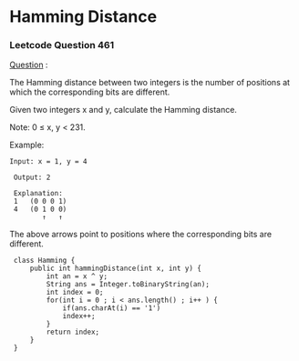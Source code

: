 # Hamming Distance

### Leetcode Question 461 

[Question](https://leetcode.com/problems/hamming-distance/description/) :
 
The Hamming distance between two integers is the number of positions at which the corresponding bits are different.

Given two integers x and y, calculate the Hamming distance.

Note:
0 ≤ x, y < 231.

Example:

    Input: x = 1, y = 4
 
     Output: 2
 
     Explanation:
     1   (0 0 0 1)
     4   (0 1 0 0)
            ↑   ↑
 
 The above arrows point to positions where the corresponding bits are different.

     class Hamming {
         public int hammingDistance(int x, int y) {
             int an = x ^ y;
             String ans = Integer.toBinaryString(an);
             int index = 0;
             for(int i = 0 ; i < ans.length() ; i++ ) {
                 if(ans.charAt(i) == '1')
                 index++;
             }
             return index;
         }
     }
